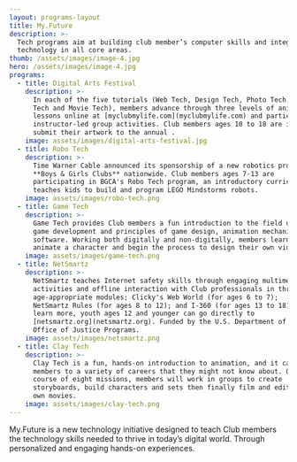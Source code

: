 ```yaml
---
layout: programs-layout
title: My.Future
description: >-
  Tech programs aim at building club member’s computer skills and integrating
  technology in all core areas.
thumb: /assets/images/image-4.jpg
hero: /assets/images/image-4.jpg
programs:
  - title: Digital Arts Festival
    description: >-
      In each of the five tutorials (Web Tech, Design Tech, Photo Tech, Music
      Tech and Movie Tech), members advance through three levels of animated
      lessons online at [myclubmylife.com](myclubmylife.com) and participate in
      instructor-led group activities. Club members ages 10 to 18 are invited to
      submit their artwork to the annual .
    image: assets/images/digital-arts-festival.jpg
  - title: Robo Tech
    description: >-
      Time Warner Cable announced its sponsorship of a new robotics program for
      **Boys & Girls Clubs** nationwide. Club members ages 7-13 are
      participating in BGCA's Robo Tech program, an introductory curriculum that
      teaches kids to build and program LEGO Mindstorms robots.
    image: assets/images/robo-tech.png
  - title: Game Tech
    description: >-
      Game Tech provides Club members a fun introduction to the field of video
      game development and principles of game design, animation mechanics and
      software. Working both digitally and non-digitally, members learn to
      animate a character and begin the process to design their own video game.
    image: assets/images/game-tech.png
  - title: NetSmartz
    description: >-
      NetSmartz teaches Internet safety skills through engaging multimedia
      activities and offline interaction with Club professionals in three
      age-appropriate modules; Clicky's Web World (for ages 6 to 7);
      NetSmartz Rules (for ages 8 to 12); and I-360 (for ages 13 to 18). To
      learn more, youth ages 12 and younger can go directly to
      [netsmartz.org](netsmartz.org). Funded by the U.S. Department of Justice,
      Office of Justice Programs.
    image: assets/images/netsmartz.png
  - title: Clay Tech
    description: >-
      Clay Tech is a fun, hands-on introduction to animation, and it can expose
      members to a variety of careers that they might not know about. Over the
      course of eight missions, members will work in groups to create
      storyboards, build characters and sets then finally film and edit their
      own movies.
    image: assets/images/clay-tech.png
---
```


My.Future is a new technology initiative designed to teach Club members the technology skills needed to thrive in today’s digital world. Through personalized and engaging hands-on experiences.
